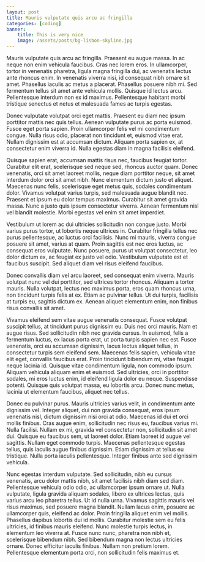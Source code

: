 ```yaml
---
layout: post
title: Mauris vulputate quis arcu ac fringilla
categories: [coding]
banner:
    title: This is very nice
    image: /assets/posts/bg-lisbon-skyline.jpg
---
```


Mauris vulputate quis arcu ac fringilla. Praesent eu augue massa. In ac neque non enim vehicula faucibus. Cras nec lorem eros. In ullamcorper, tortor in venenatis pharetra, ligula magna fringilla dui, ac venenatis lectus ante rhoncus enim. In venenatis viverra nisi, id consequat nibh ornare sit amet. Phasellus iaculis ac metus a placerat. Phasellus posuere nibh mi. Sed fermentum tellus sit amet ante vehicula mollis. Quisque id lectus arcu. Pellentesque interdum non ex id maximus. Pellentesque habitant morbi tristique senectus et netus et malesuada fames ac turpis egestas.

Donec vulputate volutpat orci eget mattis. Praesent eu diam nec ipsum porttitor mattis nec quis tellus. Aenean vulputate purus ac porta euismod. Fusce eget porta sapien. Proin ullamcorper felis vel mi condimentum congue. Nulla risus odio, placerat non tincidunt et, euismod vitae erat. Nullam dignissim est at accumsan dictum. Aliquam porta sapien ex, at consectetur enim viverra id. Nulla egestas diam in magna facilisis eleifend.

Quisque sapien erat, accumsan mattis risus nec, faucibus feugiat tortor. Curabitur elit erat, scelerisque sed neque sed, rhoncus auctor quam. Donec venenatis, orci sit amet laoreet mollis, neque diam porttitor neque, sit amet interdum dolor orci sit amet nibh. Nunc elementum dictum justo et aliquet. Maecenas nunc felis, scelerisque eget metus quis, sodales condimentum dolor. Vivamus volutpat varius turpis, sed malesuada augue blandit nec. Praesent et ipsum eu dolor tempus maximus. Curabitur sit amet gravida massa. Nunc a justo quis ipsum consectetur viverra. Aenean fermentum nisl vel blandit molestie. Morbi egestas vel enim sit amet imperdiet.

Vestibulum ut lorem ac dui ultricies sollicitudin non congue justo. Morbi varius purus tortor, ut lobortis neque ultrices in. Curabitur fringilla tellus nec purus pellentesque, ac luctus orci facilisis. Nunc mi mauris, viverra congue posuere sit amet, varius at quam. Proin sagittis est nec eros luctus, ac consequat eros vulputate. Nunc posuere, purus ut volutpat consectetur, leo dolor dictum ex, ac feugiat ex justo vel odio. Vestibulum vulputate est et faucibus suscipit. Sed aliquet diam vel risus eleifend faucibus.

Donec convallis diam vel arcu laoreet, sed consequat enim viverra. Mauris volutpat nunc vel dui porttitor, sed ultrices tortor rhoncus. Aliquam a tortor mauris. Nulla volutpat, lectus nec maximus porta, eros quam rhoncus urna, non tincidunt turpis felis at ex. Etiam ac pulvinar tellus. Ut dui turpis, facilisis at turpis eu, sagittis dictum ex. Aenean aliquet elementum enim, non finibus risus convallis sit amet.

Vivamus eleifend sem vitae augue venenatis consequat. Fusce volutpat suscipit tellus, at tincidunt purus dignissim eu. Duis nec orci mauris. Nam et augue risus. Sed sollicitudin nibh nec gravida cursus. In euismod, felis a fermentum luctus, ex lacus porta erat, ut porta turpis sapien nec est. Fusce venenatis, orci eu accumsan dignissim, lacus lectus aliquet tellus, in consectetur turpis sem eleifend sem. Maecenas felis sapien, vehicula vitae elit eget, convallis faucibus erat. Proin tincidunt bibendum mi, vitae feugiat neque lacinia id. Quisque vitae condimentum ligula, non commodo ipsum. Aliquam vehicula aliquam enim et euismod. Sed ultricies, orci in porttitor sodales, mi eros luctus enim, id eleifend ligula dolor eu neque. Suspendisse potenti. Quisque quis volutpat massa, eu lobortis arcu. Donec nunc metus, lacinia ut elementum faucibus, aliquet nec tellus.

Donec eu pulvinar purus. Mauris ultricies varius velit, in condimentum ante dignissim vel. Integer aliquet, dui non gravida consequat, eros ipsum venenatis nisl, dictum dignissim nisi orci at odio. Maecenas id dui et orci mollis finibus. Cras augue enim, sollicitudin nec risus eu, faucibus varius mi. Nulla facilisi. Nullam ex mi, gravida vel consectetur non, sollicitudin sit amet dui. Quisque eu faucibus sem, ut laoreet dolor. Etiam laoreet id augue vel sagittis. Nullam eget commodo turpis. Maecenas pellentesque egestas tellus, quis iaculis augue finibus dignissim. Etiam dignissim at tellus eu tristique. Nulla porta iaculis pellentesque. Integer finibus ante sed dignissim vehicula.

Nunc egestas interdum vulputate. Sed sollicitudin, nibh eu cursus venenatis, arcu dolor mattis nibh, sit amet facilisis nibh diam sed diam. Pellentesque vehicula odio odio, ac ullamcorper ipsum ornare ut. Nulla vulputate, ligula gravida aliquam sodales, libero ex ultrices lectus, quis varius arcu leo pharetra tellus. Ut id nulla urna. Vivamus sagittis mauris vel risus maximus, sed posuere magna blandit. Nullam lacus enim, posuere ac ullamcorper quis, eleifend ac dolor. Proin fringilla aliquet enim vel mollis. Phasellus dapibus lobortis dui id mollis. Curabitur molestie sem eu felis ultricies, id finibus mauris eleifend. Nunc molestie turpis lectus, in elementum leo viverra at. Fusce nunc nunc, pharetra non nibh et, scelerisque bibendum nibh. Sed bibendum magna non lectus ultricies ornare. Donec efficitur iaculis finibus. Nullam non pretium lorem. Pellentesque elementum porta orci, non sollicitudin felis maximus et.